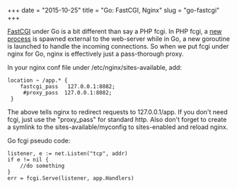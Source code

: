 +++
date = "2015-10-25"
title = "Go: FastCGI, Nginx"
slug = "go-fastcgi"
+++

[FastCGI](http://golang.org/pkg/net/http/fcgi/) under Go is a bit different than say a PHP fcgi. In PHP fcgi, a [new process](http://wiki.nginx.org/FcgiExample) is spawned external to the web-server while in Go, a new goroutine is launched to handle the incoming connections. So when we put fcgi under nginx for Go, nginx is effectively just a pass-thorough proxy.

In your nginx conf file under /etc/nginx/sites-available, add:

    location ~ /app.* {
        fastcgi_pass   127.0.0.1:8082;
         #proxy_pass  127.0.0.1:8082;
     }

The above tells nginx to redirect requests to 127.0.0.1/app. If you don't need fcgi, just use the "proxy_pass" for standard http. Also don't forget to create a symlink to the  sites-available/myconfig to sites-enabled and reload nginx.

Go fcgi pseudo code:

    listener, e := net.Listen("tcp", addr)
    if e != nil {
    	//do something
    }
    err = fcgi.Serve(listener, app.Handlers)
